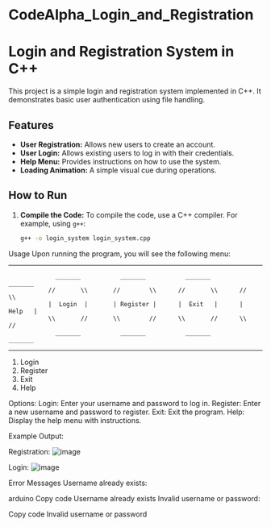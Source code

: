 # CodeAlpha_Login_and_Registration

# Login and Registration System in C++

This project is a simple login and registration system implemented in C++. It demonstrates basic user authentication using file handling.

## Features

- **User Registration:** Allows new users to create an account.
- **User Login:** Allows existing users to log in with their credentials.
- **Help Menu:** Provides instructions on how to use the system.
- **Loading Animation:** A simple visual cue during operations.

## How to Run

1. **Compile the Code:**
   To compile the code, use a C++ compiler. For example, using `g++`:
   ```sh
   g++ -o login_system login_system.cpp

Usage
Upon running the program, you will see the following menu:

---------------------------------------------------------------------------------------
                 _______           _______           _______          _______          
               //       \\       //        \\      //       \\      //       \\        
               |  Login  |       | Register |      |  Exit   |      |  Help   |        
               \\       //       \\        //      \\       //      \\       //        
                 _______           _______           _______          _______          
---------------------------------------------------------------------------------------
1. Login
2. Register
3. Exit
4. Help


Options:
Login: Enter your username and password to log in.
Register: Enter a new username and password to register.
Exit: Exit the program.
Help: Display the help menu with instructions.

Example Output:

Registration:
![image](https://github.com/user-attachments/assets/6952bde7-9211-490e-909b-cfc33ed6e0b0)


Login:
![image](https://github.com/user-attachments/assets/5ff009bf-ecf2-4b74-8390-512c071d9c1e)


Error Messages
Username already exists:

arduino
Copy code
Username already exists
Invalid username or password:

Copy code
Invalid username or password
